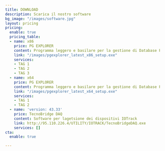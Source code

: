 ```yaml
---
title: DOWNLOAD
description: Scarica il nostro software
bg_image: "/images/software.jpg"
layout: pricing
pricing:
  enable: true
  pricing_table:
  - name: x86
    price: PG EXPLORER
    content: Programma leggero e basilare per la gestione di Database PostgreSQL
    link: "/images/pgexplorer_latest_x86_setup.exe"
    services:
    - TAG 1
    - TAG 2
    - TAG 3
  - name: x64
    price: PG EXPLORER
    content: Programma leggero e basilare per la gestione di Database PostgreSQL
    link: "/images/pgexplorer_latest_x64_setup.exe"
    services:
    - TAG 1
    - TAG 2
  - name: 'version: 43.33'
    price: TecnoBridge DAQ
    content: Software per lagetsione dei dispositivi IOTrack
    link: http://95.110.226.4/UTILITY/IOTRACK/TecnoBridgeDAQ.exe
    services: []
cta:
  enable: true

---
```

